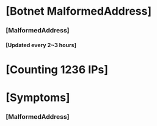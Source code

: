 # [Botnet MalformedAddress]
### [MalformedAddress]
#### [Updated every 2~3 hours]

# [Counting 1236 IPs]

# [Symptoms] 
###   [MalformedAddress]
